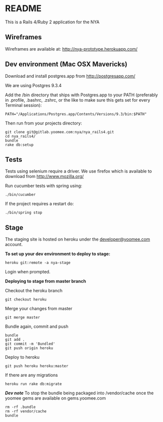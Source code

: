 # README

This is a Rails 4/Ruby 2 application for the NYA

## Wireframes

Wireframes are available at: http://nya-prototype.herokuapp.com/

## Dev environment (Mac OSX Mavericks)

Download and install postgres.app from http://postgresapp.com/

We are using Postgres 9.3.4

Add the /bin directory that ships with Postgres.app to your PATH
(preferably in .profile, .bashrc, .zshrc, or the like to make sure this gets set for every Terminal session):

```
PATH="/Applications/Postgres.app/Contents/Versions/9.3/bin:$PATH"
```

Then run from your projects directory:

```
git clone git@gitlab.yoomee.com:nya/nya_rails4.git
cd nya_rails4/
bundle
rake db:setup
```

## Tests

Tests using selenium require a driver. We use firefox which is available to download
from http://www.mozilla.org/

Run cucumber tests with spring using:

```
./bin/cucumber
```

If the project requires a restart do:

```
./bin/spring stop
```

## Stage

The staging site is hosted on heroku under the developer@yoomee.com account.

**To set up your dev environment to deploy to stage:**

```
heroku git:remote -a nya-stage
```

Login when prompted.

**Deploying to stage from master branch**

Checkout the heroku branch
```
git checkout heroku
```

Merge your changes from master
```
git merge master
```

Bundle again, commit and push
```
bundle
git add .
git commit -m 'Bundled'
git push origin heroku
```

Deploy to heroku
```
git push heroku heroku:master
```

If there are any migrations
```
heroku run rake db:migrate
```


***Dev note***
To stop the bundle being packaged into /vendor/cache once the yoomee gems are available on gems.yoomee.com
```
rm -rf .bundle
rm -rf vendor/cache
bundle
```
